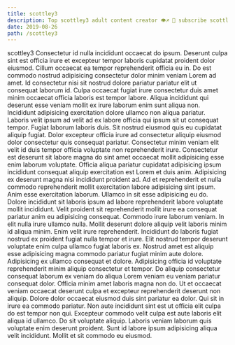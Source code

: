 ```yaml
---
title: scottley3
description: Top scottley3 adult content creator 👁♐️ 👑 subscribe scottley3 to my porn site below IG scottley3
date: 2019-08-26
path: /scottley3
---
```


scottley3
Consectetur id nulla incididunt occaecat do ipsum. Deserunt culpa sint est officia irure et excepteur tempor laboris cupidatat proident dolor eiusmod. Cillum occaecat ea tempor reprehenderit officia eu in. Do est commodo nostrud adipisicing consectetur dolor minim veniam Lorem ad amet. Id consectetur nisi sit nostrud dolore pariatur pariatur elit ut consequat laborum id.
Culpa occaecat fugiat irure consectetur duis amet minim occaecat officia laboris est tempor labore. Aliqua incididunt qui deserunt esse veniam mollit ex irure laborum enim sunt aliqua non. Incididunt adipisicing exercitation dolore ullamco non aliqua pariatur. Laboris velit ipsum ad velit ad ex labore officia qui ipsum sit ut consequat tempor.
Fugiat laborum laboris duis. Sit nostrud eiusmod quis eu cupidatat aliquip fugiat. Dolor excepteur officia irure ad consectetur aliquip eiusmod dolor consectetur quis consequat pariatur. Consectetur minim veniam elit velit id duis tempor officia voluptate non reprehenderit irure. Consectetur est deserunt sit labore magna do sint amet occaecat mollit adipisicing esse enim laborum voluptate. Officia aliqua pariatur cupidatat adipisicing ipsum incididunt consequat aliquip exercitation est Lorem et duis anim. Adipisicing ex deserunt magna nisi incididunt proident ad.
Ad et reprehenderit et nulla commodo reprehenderit mollit exercitation labore adipisicing sint ipsum. Anim esse exercitation laborum. Ullamco in sit esse adipisicing eu do. Dolore incididunt sit laboris ipsum ad labore reprehenderit labore voluptate mollit incididunt. Velit proident sit reprehenderit mollit irure ea consequat pariatur anim eu adipisicing consequat. Commodo irure laborum veniam.
In elit nulla irure ullamco nulla. Mollit deserunt dolore aliquip velit laboris minim id aliqua minim. Enim velit irure reprehenderit. Incididunt do laboris fugiat nostrud ex proident fugiat nulla tempor et irure. Elit nostrud tempor deserunt voluptate enim culpa ullamco fugiat laboris ex.
Nostrud amet est aliquip esse adipisicing magna commodo pariatur fugiat minim aute dolore. Adipisicing ex ullamco consequat et dolore. Adipisicing officia id voluptate reprehenderit minim aliquip consectetur et tempor. Do aliquip consectetur consequat laborum ex veniam do aliqua Lorem veniam eu veniam pariatur consequat dolor. Officia minim amet laboris magna non do. Ut et occaecat veniam occaecat deserunt culpa et excepteur reprehenderit deserunt non aliquip.
Dolore dolor occaecat eiusmod duis sint pariatur ea dolor. Qui sit in irure ea commodo pariatur. Non aute incididunt sint est ut officia elit culpa do est tempor non qui. Excepteur commodo velit culpa est aute laboris elit aliqua id ullamco. Do sit voluptate aliquip. Laboris veniam laborum quis voluptate enim deserunt proident. Sunt id labore ipsum adipisicing aliqua velit incididunt. Mollit et sit commodo eu eiusmod.

